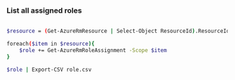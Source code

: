 ### List all assigned roles

```sh

$resource = (Get-AzureRmResource | Select-Object ResourceId).ResourceId

foreach($item in $resource){
    $role += Get-AzureRmRoleAssignment -Scope $item 
}

$role | Export-CSV role.csv

```
